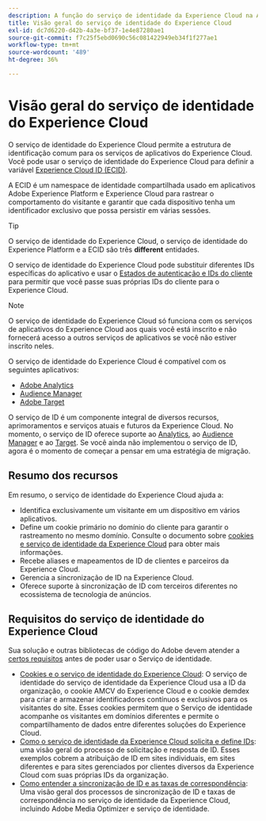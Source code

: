 ```yaml
---
description: A função do serviço de identidade da Experience Cloud na Adobe Experience Cloud.
title: Visão geral do serviço de identidade do Experience Cloud
exl-id: dc7d6220-d42b-4a3e-bf37-1e4e87280ae1
source-git-commit: f7c25f5ebd0690c56c081422949eb34f1f277ae1
workflow-type: tm+mt
source-wordcount: '489'
ht-degree: 36%

---
```


# Visão geral do serviço de identidade do Experience Cloud

O serviço de identidade do Experience Cloud permite a estrutura de identificação comum para os serviços de aplicativos do Experience Cloud. Você pode usar o serviço de identidade do Experience Cloud para definir a variável [Experience Cloud ID (ECID)](https://experienceleague.adobe.com/docs/experience-platform/identity/ecid.html).

A ECID é um namespace de identidade compartilhada usado em aplicativos Adobe Experience Platform e Experience Cloud para rastrear o comportamento do visitante e garantir que cada dispositivo tenha um identificador exclusivo que possa persistir em várias sessões.

>[!TIP]
>
>O serviço de identidade do Experience Cloud, o serviço de identidade do Experience Platform e a ECID são três **different** entidades.

O serviço de identidade do Experience Cloud pode substituir diferentes IDs específicas do aplicativo e usar o [Estados de autenticação e IDs do cliente](/help/reference/authenticated-state.md) para permitir que você passe suas próprias IDs do cliente para o Experience Cloud.

>[!NOTE]
>
>O serviço de identidade do Experience Cloud só funciona com os serviços de aplicativos do Experience Cloud aos quais você está inscrito e não fornecerá acesso a outros serviços de aplicativos se você não estiver inscrito neles.

O serviço de identidade do Experience Cloud é compatível com os seguintes aplicativos:

* [Adobe Analytics](https://business.adobe.com/products/analytics/web-analytics.html)
* [Audience Manager](https://business.adobe.com/products/audience-manager/adobe-audience-manager.html)
* [Adobe Target](https://business.adobe.com/products/target/adobe-target.html)

O serviço de ID é um componente integral de diversos recursos, aprimoramentos e serviços atuais e futuros da Experience Cloud. No momento, o serviço de ID oferece suporte ao [Analytics](http://www.adobe.com/br/marketing-cloud/web-analytics.html), ao [Audience Manager](http://www.adobe.com/br/marketing-cloud/data-management-platform.html) e ao [Target](http://www.adobe.com/br/marketing-cloud/testing-targeting.html). Se você ainda não implementou o serviço de ID, agora é o momento de começar a pensar em uma estratégia de migração.

## Resumo dos recursos

Em resumo, o serviço de identidade do Experience Cloud ajuda a:

* Identifica exclusivamente um visitante em um dispositivo em vários aplicativos.
* Define um cookie primário no domínio do cliente para garantir o rastreamento no mesmo domínio. Consulte o documento sobre [cookies e serviço de identidade da Experience Cloud](./cookies.md) para obter mais informações.
* Recebe aliases e mapeamentos de ID de clientes e parceiros da Experience Cloud.
* Gerencia a sincronização de ID na Experience Cloud.
* Oferece suporte à sincronização de ID com terceiros diferentes no ecossistema de tecnologia de anúncios.

## Requisitos do serviço de identidade do Experience Cloud

Sua solução e outras bibliotecas de código do Adobe devem atender a [certos requisitos](/help/reference/requirements.md) antes de poder usar o Serviço de identidade.

* [Cookies e o serviço de identidade do Experience Cloud](cookies.md): O serviço de identidade do serviço de identidade da Experience Cloud usa a ID da organização, o cookie AMCV do Experience Cloud e o cookie demdex para criar e armazenar identificadores contínuos e exclusivos para os visitantes do site. Esses cookies permitem que o Serviço de identidade acompanhe os visitantes em domínios diferentes e permite o compartilhamento de dados entre diferentes soluções do Experience Cloud.
* [Como o serviço de identidade da Experience Cloud solicita e define IDs](id-request.md): uma visão geral do processo de solicitação e resposta de ID. Esses exemplos cobrem a atribuição de ID em sites individuais, em sites diferentes e para sites gerenciados por clientes diversos da Experience Cloud com suas próprias IDs da organização.
* [Como entender a sincronização de ID e as taxas de correspondência](match-rates.md): Uma visão geral dos processos de sincronização de ID e taxas de correspondência no serviço de identidade da Experience Cloud, incluindo Adobe Media Optimizer e serviço de identidade.
